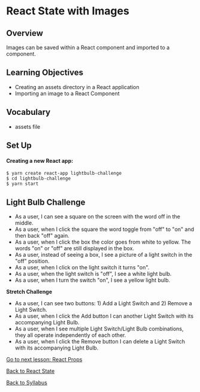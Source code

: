 # React State with Images

## Overview
Images can be saved within a React component and imported to a component.

## Learning Objectives
- Creating an assets directory in a React application
- Importing an image to a React Component

## Vocabulary
- assets file

## Set Up

#### Creating a new React app:
```
$ yarn create react-app lightbulb-challenge
$ cd lightbulb-challenge
$ yarn start
```

## Light Bulb Challenge
- As a user, I can see a square on the screen with the word off in the middle.
- As a user, when I click the square the word toggle from "off" to "on" and then back "off" again.
- As a user, when I click the box the color goes from white to yellow. The words "on" or "off" are still displayed in the box.
- As a user, instead of seeing a box, I see a picture of a light switch in the "off" position.
- As a user, when I click on the light switch it turns "on".
- As a user, when the light switch is "off", I see a white light bulb.
- As a user, when I turn the switch "on", I see a yellow light bulb.

**Stretch Challenge**
- As a user, I can see two buttons: 1) Add a Light Switch and 2) Remove a Light Switch.
- As a user, when I click the Add button I can another Light Switch with its accompanying Light Bulb.
- As a user, when I see multiple Light Switch/Light Bulb combinations, they all operate independently of each other.
- As a user, when I click the Remove button I can delete a Light Switch with its accompanying Light Bulb.

[ Go to next lesson: React Props](./props.md )

[ Back to React State ](./state.md)

[ Back to Syllabus ](../README.md#unit-two-introduction-to-react)
